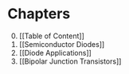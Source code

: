 # Chapters
0) [[Table of Content]]
1) [[Semiconductor Diodes]]
2) [[Diode Applications]]
3) [[Bipolar Junction Transistors]]